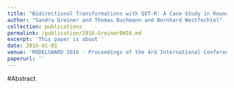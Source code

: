 ```yaml
---
title: "Bidirectional Transformations with QVT-R: A Case Study in Round-trip Engineering UML Class Models and Java Source Code"
author: "Sandra Greiner and Thomas Buchmann and Bernhard Westfechtel"
collection: publications
permalink: /publication/2016-GreinerBW16.md
excerpt: 'This paper is about '
date: 2016-01-01
venue: 'MODELSWARD 2016 - Proceedings of the 4rd International Conference on Model-Driven Engineering and Software Development, Rome, Italy, 19-21 February, 2016'
paperurl: ''
---
```


#Abstract
